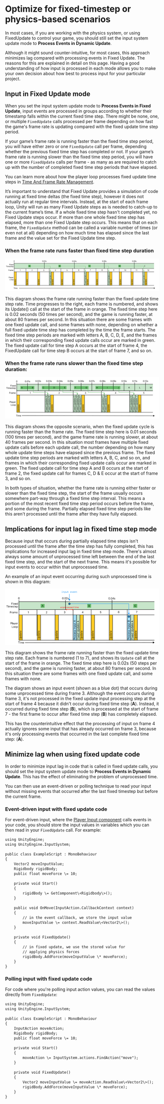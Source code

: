 # Optimize for fixed-timestep or physics-based scenarios

In most cases, if you are working with the physics system, or using FixedUpdate to control your game, you should still set the input system update mode to **Process Events in Dynamic Update**.

Although it might sound counter-intuitive, for most cases, this approach minimizes lag compared with processing events in Fixed Update. The reasons for this are explained in detail on this page. Having a good understanding of how input is processed in each mode allows you to make your own decision about how best to process input for your particular project.

## Input in Fixed Update mode

When you set the input system update mode to **Process Events in Fixed Update**, input events are processed in groups according to whether their timestamp falls within the current fixed time step. There might be none, one, or multiple `FixedUpdate` calls processed per frame depending on how fast the game's frame rate is updating compared with the fixed update time step period.

If your game’s frame rate is running faster than the fixed time step period, you will have either zero or one `FixedUpdate` call per frame, depending whether the previous fixed time step has completed or not. If your game’s frame rate is running slower than the fixed time step period, you will have one or more `FixedUpdate` calls per frame \- as many as are required to catch up with the number of completed fixed time step periods that have elapsed.

You can learn more about how the player loop processes fixed update time steps in [Time And Frame Rate Management](https://docs.unity3d.com/Manual/TimeFrameManagement.html).

It’s important to understand that Fixed Update provides a simulation of code running at fixed time deltas (the fixed time step), however it does not actually run at regular time intervals. Instead, at the start of each frame loop, Unity will run as many Fixed Update steps as is needed to catch-up to the current frame’s time. If a whole fixed time step hasn't completed yet, no Fixed Update steps occur. If more than one whole fixed time step has elapsed, more than one Fixed Update step occurs. This means that on each frame, the `FixedUpdate` method can be called a variable number of times (or even not at all) depending on how much time has elapsed since the last frame and the value set for the Fixed Update time step.


### When the frame rate runs faster than fixed time step duration

![image alt text](./Images/TimingFastFPS.png) 

This diagram shows the frame rate running faster than the fixed update time step rate. Time progresses to the right, each frame is numbered, and shows its Update() call at the start of the frame in orange. The fixed time step here is 0.02 seconds (50 times per second), and the game is running faster, at about 80 frames per second. In this situation there are some frames with one fixed update call, and some frames with none, depending on whether a full fixed update time step has completed by the time the frame starts. The fixed time step periods are marked with letters A, B, C, D, E, and the frames in which their corresponding fixed update calls occur are marked in green. The fixed update call for time step A occurs at the start of frame 4, the FixedUpdate call for time step B occurs at the start of frame 7, and so on.

### When the frame rate runs slower than the fixed time step duration:

![image alt text](./Images/TimingSlowFPS.png) 

This diagram shows the opposite scenario, when the fixed update cycle is running faster than the frame rate. The fixed time step here is 0.01 seconds (100 times per second), and the game frame rate is running slower, at about 40 frames per second. In this situation most frames have multiple fixed update calls before each update call, the number depending on how many whole update time steps have elapsed since the previous frame. The fixed update time step periods are marked with letters A, B, C, and so on, and  frames in which their corresponding fixed update calls occur are marked in green. The fixed update call for time step A and B occurs at the start of frame 2, the fixed update call for frames C, D & E occur at the start of frame 3, and so on.


In both types of situation, whether the frame rate is running either faster or slower than the fixed time step, the start of the frame usually occurs somewhere part-way through a fixed time step interval. This means a portion of the most recent fixed time step period occurs before the frame, and some during the frame. Partially elapsed fixed time step periods like this aren't processed until the frame after they have fully elapsed.

## Implications for input lag in fixed time step mode

Because input that occurs during partially elapsed time steps isn't processed until the frame after the time step has fully completed, this has implications for increased input lag in fixed time step mode. There's almost always some amount of unprocessed time left between the end of the last fixed time step, and the start of the next frame. This means it's possible for input events to occur within that unprocessed time.

An example of an input event occurring during such unprocessed time is shown in this diagram:  

![image alt text](./Images/TimingUnprocessedTime.png) 

This diagram shows the frame rate running faster than the fixed update time step rate. Each frame is numbered (1 to 7), and shows its `Update` call at the start of the frame in orange. The fixed time step here is 0.02s (50 steps per second), and the game is running faster, at about 80 frames per second. In this situation there are some frames with one fixed update call, and some frames with none.

The diagram shows an input event (shown as a blue dot) that occurs during some unprocessed time during frame 3. Although the event occurs during frame 3, it's not processed in the fixed update input processing step at the start of frame 4 because it didn't occur during fixed time step (**A**). Instead, it occurred during fixed time step (**B**), which is processed at the start of frame 7 \- the first frame to occur after fixed time step (**B**) has completely elapsed.

This has the counterintuitive effect that the processing of input on frame 4 actually ignores some input that has already occurred on frame 3, because it's only processing events that occurred in the last complete fixed time step: (**A**).

## Minimize lag when using fixed update code

In order to minimize input lag in code that is called in fixed update calls, you should set the input system update mode to **Process Events in Dynamic Update**. This has the effect of eliminating the problem of unprocessed time.

You can then use an event-driven or polling technique to read your input without missing events that occurred after the last fixed timestep but before the current frame.

### Event-driven input with fixed update code

For event-driven input, where the [Player Input component](./PlayerInput.md) calls events in your code, you should store the input values in variables which you can then read in your `FixedUpdate` call. For example:

```
using UnityEngine;  
using UnityEngine.InputSystem;

public class ExampleScript : MonoBehaviour  
{  
    Vector2 moveInputValue;  
    Rigidbody rigidBody;  
    public float moveForce \= 10;

    private void Start()  
    {  
        rigidBody \= GetComponent\<Rigidbody\>();  
    }

    public void OnMove(InputAction.CallbackContext context)  
    {  
        // in the event callback, we store the input value  
        moveInputValue \= context.ReadValue\<Vector2\>();  
    }

    private void FixedUpdate()  
    {  
        // in fixed update, we use the stored value for  
        // applying physics forces  
        rigidBody.AddForce(moveInputValue \* moveForce);  
    }  
}
```

### Polling input with fixed update code

For code where you're polling input action values, you can read the values directly from `FixedUpdate`:

```
using UnityEngine;  
using UnityEngine.InputSystem;

public class ExampleScript : MonoBehaviour  
{  
    InputAction moveAction;  
    Rigidbody rigidBody;  
    public float moveForce \= 10;

    private void Start()  
    {  
        moveAction \= InputSystem.actions.FindAction("move");  
    }

    private void FixedUpdate()  
    {  
        Vector2 moveInputValue \= moveAction.ReadValue\<Vector2\>();  
        rigidBody.AddForce(moveInputValue \* moveForce);  
    }  
}
```